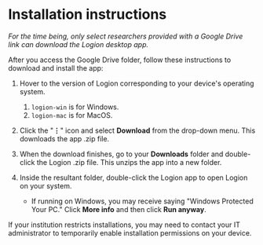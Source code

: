 # Installation instructions

*For the time being, only select researchers provided with a Google Drive link can download the Logion desktop app.*

After you access the Google Drive folder, follow these instructions to download and install the app:

1. Hover to the version of Logion corresponding to your device's operating system.
    1. `logion-win` is for Windows.
    1. `logion-mac` is for MacOS.

1. Click the "**⋮**" icon and select **Download** from the drop-down menu. This downloads the app .zip file.

1. When the download finishes, go to your **Downloads** folder and double-click the Logion .zip file. This unzips the app into a new folder.

1. Inside the resultant folder, double-click the Logion app to open Logion on your system.

    - If running on Windows, you may receive saying "Windows Protected Your PC." Click **More info** and then click **Run anyway**.

If your institution restricts installations, you may need to contact your IT administrator to temporarily enable installation permissions on your device.
